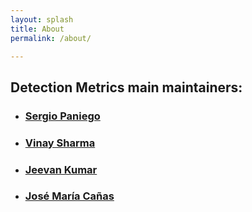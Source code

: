 ```yaml
---
layout: splash
title: About
permalink: /about/

---
```


## Detection Metrics main maintainers:

+ ### [Sergio Paniego](https://github.com/sergiopaniego)

+ ### [Vinay Sharma](https://github.com/vinay0410) 

+ ### [Jeevan Kumar](https://github.com/sleep-404)

+ ### [José María Cañas](https://github.com/jmplaza)
